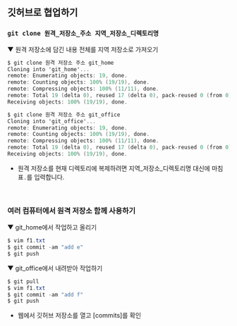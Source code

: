## 깃허브로 협업하기
### `git clone 원격_저장소_주소 지역_저장소_디렉토리명`
▼ 원격 저장소에 담긴 내용 전체를 지역 저장소로 가져오기
```c#
$ git clone 원격 저장소 주소 git_home
Cloning into 'git_home'...
remote: Enumerating objects: 19, done.
remote: Counting objects: 100% (19/19), done.
remote: Compressing objects: 100% (11/11), done.
remote: Total 19 (delta 0), reused 17 (delta 0), pack-reused 0 (from 0)
Receiving objects: 100% (19/19), done.

$ git clone 원격 저장소 주소 git_office
Cloning into 'git_office'...
remote: Enumerating objects: 19, done.
remote: Counting objects: 100% (19/19), done.
remote: Compressing objects: 100% (11/11), done.
remote: Total 19 (delta 0), reused 17 (delta 0), pack-reused 0 (from 0)
Receiving objects: 100% (19/19), done.
```
- 원격 저장소를 현재 디렉토리에 복제하려면 지역_저장소_디렉토리명 대신에 마침표`.`를 입력합니다.

<br>

### 여러 컴퓨터에서 원격 저장소 함께 사용하기
▼ git_home에서 작업하고 올리기
```c#
$ vim f1.txt
$ git commit -am "add e"
$ git push
```
▼ git_office에서 내려받아 작업하기
```c#
$ git pull
$ vim f1.txt
$ git commit -am "add f"
$ git push
```
- 웹에서 깃허브 저장소를 열고 [commits]를 확인


